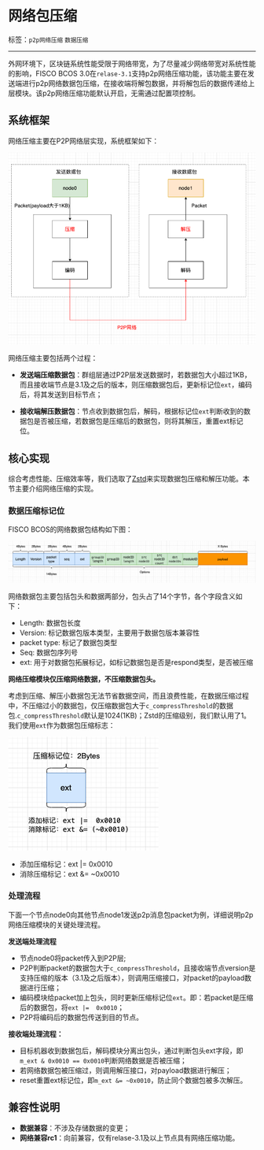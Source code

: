 # 网络包压缩

标签：``p2p网络压缩`` ``数据压缩``

----

外网环境下，区块链系统性能受限于网络带宽，为了尽量减少网络带宽对系统性能的影响，FISCO BCOS 3.0在`relase-3.1`支持p2p网络压缩功能，该功能主要在发送端进行p2p网络数据包压缩，在接收端将解包数据，并将解包后的数据传递给上层模块。该p2p网络压缩功能默认开启，无需通过配置项控制。


## 系统框架

网络压缩主要在P2P网络层实现，系统框架如下：

![](../../images/design/compress_architecture.png)

网络压缩主要包括两个过程：

- **发送端压缩数据包**：群组层通过P2P层发送数据时，若数据包大小超过1KB，而且接收端节点是3.1及之后的版本，则压缩数据包后，更新标记位`ext`，编码后，将其发送到目标节点；

- **接收端解压数据包**：节点收到数据包后，解码，根据标记位`ext`判断收到的数据包是否被压缩，若数据包是压缩后的数据包，则将其解压，重置ext标记位。


## 核心实现

综合考虑性能、压缩效率等，我们选取了[Zstd](https://github.com/facebook/zstd)来实现数据包压缩和解压功能。本节主要介绍网络压缩的实现。


### 数据压缩标记位

FISCO BCOS的网络数据包结构如下图：

![](../../images/design/p2p_packet_structure.png)

网络数据包主要包括包头和数据两部分，包头占了14个字节，各个字段含义如下：

- Length: 数据包长度
- Version: 标记数据包版本类型，主要用于数据包版本兼容性
- packet type: 标记了数据包类型
- Seq: 数据包序列号
- ext: 用于对数据包拓展标记，如标记数据包是否是respond类型，是否被压缩

**网络压缩模块仅压缩网络数据，不压缩数据包头。**

考虑到压缩、解压小数据包无法节省数据空间，而且浪费性能，在数据压缩过程中，不压缩过小的数据包，仅压缩数据包大于`c_compressThreshold`的数据包.`c_compressThreshold`默认是1024(1KB)；Zstd的压缩级别，我们默认用了1。我们使用`ext`作为数据包压缩标志：

![](../../images/design/compress_flag.png)

- 添加压缩标记：ext |=  0x0010
- 消除压缩标记：ext &= ~0x0010

### 处理流程

下面一个节点node0向其他节点node1发送p2p消息包packet为例，详细说明p2p网络压缩模块的关键处理流程。

**发送端处理流程**

- 节点node0将packet传入到P2P层;
- P2P判断packet的数据包大于`c_compressThreshold`，且接收端节点version是支持压缩的版本（3.1及之后版本），则调用压缩接口，对packet的payload数据进行压缩；
- 编码模块给packet加上包头，同时更新压缩标记位`ext`。即：若packet是压缩后的数据包，将`ext |=  0x0010`；
- P2P将编码后的数据包传送到目的节点。

**接收端处理流程：**

- 目标机器收到数据包后，解码模块分离出包头，通过判断包头ext字段，即`m_ext & 0x0010 == 0x0010`判断网络数据是否被压缩；
- 若网络数据包被压缩过，则调用解压接口，对payload数据进行解压；
- reset重置ext标记位，即`m_ext &= ~0x0010`，防止同个数据包被多次解压。


## 兼容性说明

- **数据兼容**：不涉及存储数据的变更；
- **网络兼容rc1**：向前兼容，仅有relase-3.1及以上节点具有网络压缩功能。